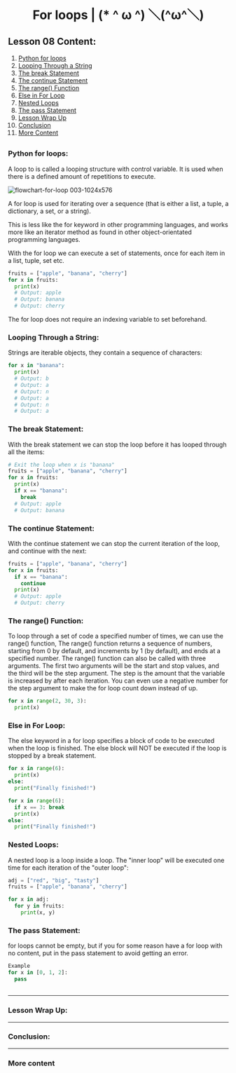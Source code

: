 <div align="center">
  
# For loops | (* ^ ω ^) ＼(^ω^＼)

</div>

## Lesson 08 Content:

1. [Python for loops](https://github.com/marcoshsq/Python_Crash_Course/blob/main/01_Python_Crash_Course/02_Control_Structures/Lesson_08_For_(making%20Python_sweat_with_Loops).md#python-for-loops)
2. [Looping Through a String](https://github.com/marcoshsq/Python_Crash_Course/blob/main/01_Python_Crash_Course/02_Control_Structures/Lesson_08_For_(making%20Python_sweat_with_Loops).md#looping-through-a-string)
3. [The break Statement](https://github.com/marcoshsq/Python_Crash_Course/blob/main/01_Python_Crash_Course/02_Control_Structures/Lesson_08_For_(making%20Python_sweat_with_Loops).md#the-break-statement)
4. [The continue Statement](https://github.com/marcoshsq/Python_Crash_Course/blob/main/01_Python_Crash_Course/02_Control_Structures/Lesson_08_For_(making%20Python_sweat_with_Loops).md#the-continue-statement)
5. [The range() Function](https://github.com/marcoshsq/Python_Crash_Course/blob/main/01_Python_Crash_Course/02_Control_Structures/Lesson_08_For_(making%20Python_sweat_with_Loops).md#the-range-function)
6. [Else in For Loop](https://github.com/marcoshsq/Python_Crash_Course/blob/main/01_Python_Crash_Course/02_Control_Structures/Lesson_08_For_(making%20Python_sweat_with_Loops).md#else-in-for-loop)
7. [Nested Loops](https://github.com/marcoshsq/Python_Crash_Course/blob/main/01_Python_Crash_Course/02_Control_Structures/Lesson_08_For_(making%20Python_sweat_with_Loops).md#nested-loops)
8. [The pass Statement](https://github.com/marcoshsq/Python_Crash_Course/blob/main/01_Python_Crash_Course/02_Control_Structures/Lesson_08_For_(making%20Python_sweat_with_Loops).md#the-pass-statement)
9. [Lesson Wrap Up](https://github.com/marcoshsq/Python_Crash_Course/edit/main/01_Python_Crash_Course/02_Control_Structures/Lesson_08_For_(making%20Python_sweat_with_Loops).md#lesson-wrap-up)
10. [Conclusion](https://github.com/marcoshsq/Python_Crash_Course/edit/main/01_Python_Crash_Course/02_Control_Structures/Lesson_08_For_(making%20Python_sweat_with_Loops).md#conclusion)
11. [More Content](https://github.com/marcoshsq/Python_Crash_Course/edit/main/01_Python_Crash_Course/02_Control_Structures/Lesson_08_For_(making%20Python_sweat_with_Loops).md#more-content)


##

### Python for loops:

A loop to is called a looping structure with control variable. It is used when there is a defined amount of repetitions to execute.

![flowchart-for-loop 003-1024x576](https://user-images.githubusercontent.com/64812097/159174654-a27e3a2e-72d8-4e73-a1ae-1a95e9ce030f.jpeg)

A for loop is used for iterating over a sequence (that is either a list, a tuple, a dictionary, a set, or a string).

This is less like the for keyword in other programming languages, and works more like an iterator method as found in other object-orientated programming languages.

With the for loop we can execute a set of statements, once for each item in a list, tuple, set etc.

````python
fruits = ["apple", "banana", "cherry"]
for x in fruits:
  print(x)
  # Output: apple
  # Output: banana
  # Output: cherry
````

The for loop does not require an indexing variable to set beforehand.

### Looping Through a String:

Strings are iterable objects, they contain a sequence of characters:

````python
for x in "banana":
  print(x)
  # Output: b
  # Output: a
  # Output: n
  # Output: a
  # Output: n
  # Output: a
````

### The break Statement:

With the break statement we can stop the loop before it has looped through all the items:

````python
# Exit the loop when x is "banana"
fruits = ["apple", "banana", "cherry"]
for x in fruits:
  print(x)
  if x == "banana":
    break
  # Output: apple
  # Output: banana
````

### The continue Statement:

With the continue statement we can stop the current iteration of the loop, and continue with the next:

````python
fruits = ["apple", "banana", "cherry"]
for x in fruits:
  if x == "banana":
    continue
  print(x)
  # Output: apple
  # Output: cherry
````

### The range() Function:

To loop through a set of code a specified number of times, we can use the range() function, The range() function returns a sequence of numbers, starting from 0 by default, and increments by 1 (by default), and ends at a specified number. The range() function can also be called with three arguments. The first two arguments will be the start and stop values, and the third will be the step argument. The step is the amount that the variable is increased by after each iteration. You can even use a negative number for the step argument to make the for loop count down instead of up.

````python
for x in range(2, 30, 3):
  print(x)
````

### Else in For Loop:

The else keyword in a for loop specifies a block of code to be executed when the loop is finished. The else block will NOT be executed if the loop is stopped by a break statement.

````python
for x in range(6):
  print(x)
else:
  print("Finally finished!")

for x in range(6):
  if x == 3: break
  print(x)
else:
  print("Finally finished!")
````

### Nested Loops:

A nested loop is a loop inside a loop. The "inner loop" will be executed one time for each iteration of the "outer loop":

````python
adj = ["red", "big", "tasty"]
fruits = ["apple", "banana", "cherry"]

for x in adj:
  for y in fruits:
    print(x, y)
````

### The pass Statement:

for loops cannot be empty, but if you for some reason have a for loop with no content, put in the pass statement to avoid getting an error.

````python
Example
for x in [0, 1, 2]:
  pass
````
## 


---

### Lesson Wrap Up:

---

### Conclusion:

---

### More content
